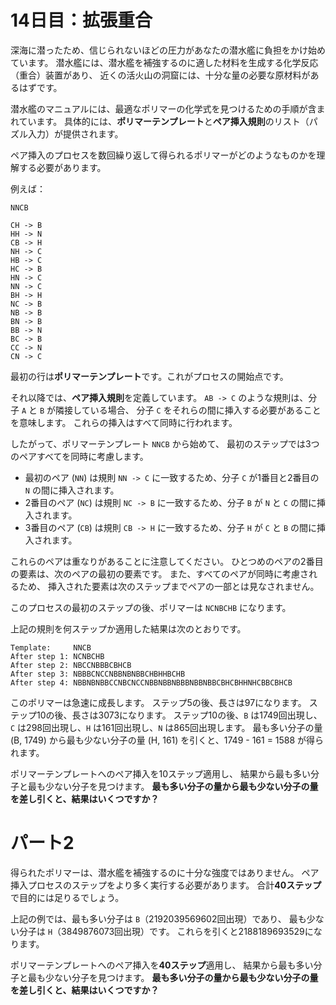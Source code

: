 # 14日目：拡張重合 #

深海に潜ったため、信じられないほどの圧力があなたの潜水艦に負担をかけ始めています。
潜水艦には、潜水艦を補強するのに適した材料を生成する化学反応（重合）装置があり、
近くの活火山の洞窟には、十分な量の必要な原材料があるはずです。

潜水艦のマニュアルには、最適なポリマーの化学式を見つけるための手順が含まれています。
具体的には、**ポリマーテンプレート**と**ペア挿入規則**のリスト（パズル入力）が提供されます。

ペア挿入のプロセスを数回繰り返して得られるポリマーがどのようなものかを理解する必要があります。

例えば：

```
NNCB

CH -> B
HH -> N
CB -> H
NH -> C
HB -> C
HC -> B
HN -> C
NN -> C
BH -> H
NC -> B
NB -> B
BN -> B
BB -> N
BC -> B
CC -> N
CN -> C
```

最初の行は**ポリマーテンプレート**です。これがプロセスの開始点です。

それ以降では、**ペア挿入規則**を定義しています。
`AB -> C` のような規則は、分子 `A` と `B` が隣接している場合、
分子 `C` をそれらの間に挿入する必要があることを意味します。
これらの挿入はすべて同時に行われます。

したがって、ポリマーテンプレート `NNCB` から始めて、
最初のステップでは3つのペアすべてを同時に考慮します。

- 最初のペア (`NN`) は規則 `NN -> C` に一致するため、分子 `C` が1番目と2番目の `N` の間に挿入されます。
- 2番目のペア (`NC`) は規則 `NC -> B` に一致するため、分子 `B` が `N` と `C` の間に挿入されます。
- 3番目のペア (`CB`) は規則 `CB -> H` に一致するため、分子 `H` が `C` と `B` の間に挿入されます。

これらのペアは重なりがあることに注意してください。
ひとつめのペアの2番目の要素は、次のペアの最初の要素です。
また、すべてのペアが同時に考慮されるため、
挿入された要素は次のステップまでペアの一部とは見なされません。

このプロセスの最初のステップの後、ポリマーは `NCNBCHB` になります。

上記の規則を何ステップか適用した結果は次のとおりです。

```
Template:     NNCB
After step 1: NCNBCHB
After step 2: NBCCNBBBCBHCB
After step 3: NBBBCNCCNBBNBNBBCHBHHBCHB
After step 4: NBBNBNBBCCNBCNCCNBBNBBNBBBNBBNBBCBHCBHHNHCBBCBHCB
```

このポリマーは急速に成長します。
ステップ5の後、長さは97になります。
ステップ10の後、長さは3073になります。
ステップ10の後、`B` は1749回出現し、`C` は298回出現し、`H` は161回出現し、`N` は865回出現します。
最も多い分子の量 (B, 1749) から最も少ない分子の量 (H, 161) を引くと、1749 - 161 = 1588 が得られます。

ポリマーテンプレートへのペア挿入を10ステップ適用し、
結果から最も多い分子と最も少ない分子を見つけます。
**最も多い分子の量から最も少ない分子の量を差し引くと、結果はいくつですか？**

# パート2 #

得られたポリマーは、潜水艦を補強するのに十分な強度ではありません。
ペア挿入プロセスのステップをより多く実行する必要があります。
合計**40ステップ**で目的には足りるでしょう。

上記の例では、最も多い分子は `B`（2192039569602回出現）であり、
最も少ない分子は `H`（3849876073回出現）です。
これらを引くと2188189693529になります。

ポリマーテンプレートへのペア挿入を**40ステップ**適用し、
結果から最も多い分子と最も少ない分子を見つけます。
**最も多い分子の量から最も少ない分子の量を差し引くと、結果はいくつですか？**
